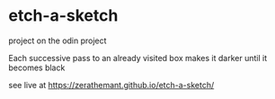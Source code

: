 # etch-a-sketch
project on the odin project 

Each successive pass to an already visited box makes it darker until it becomes black

see live at https://zerathemant.github.io/etch-a-sketch/
